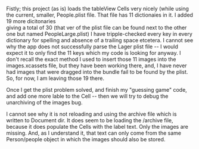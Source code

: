 Fistly; this project (as is) loads the tableView Cells very nicely (while using the current, 
smaller, People.plist file. That file has 11 dictionaies in it. I added 19 more dicitonaries  
giving a total of 30 (that ver of the plist file can be found next to the other one but named 
PeopleLarge.plist) I have tripple-checked every key in every dictionary for spelling and 
absence of a trailing space etcetera. I cannot see why the app does not successfully parse the
Lager plist file -- I would expect it to only find the 11 keys which my code is looking for 
anyway. I don't recall the exact method I used to insert those 11 images into the 
images.xcassets file, but they have been working there, and, I have never had images that were 
dragged into the bundle fail to be found by the plist. So, for now, I am leaving those 19 there. 
   
Once I get the plist problem solved, and finish my "guessing game" code, and add one more lable
to the Cell -- then we will try to debug the unarchiving of the images bug. 

I cannot see why it is not reloading and using the archive file which is written to Document 
dir. It does seem to be loading the /archive file, because it does populate the Cells with the 
label text. Only the images are missing. And, as I understand it, that text can only come from 
the same Person/people object in which the images should also be stored.  
